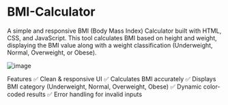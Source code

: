 # BMI-Calculator
A simple and responsive BMI (Body Mass Index) Calculator built with HTML, CSS, and JavaScript. This tool calculates BMI based on height and weight, displaying the BMI value along with a weight classification (Underweight, Normal, Overweight, or Obese).

![image](https://github.com/user-attachments/assets/ee399603-c0fe-4b1f-8f2e-52148f442762)

 Features
✅ Clean & responsive UI
✅ Calculates BMI accurately
✅ Displays BMI category (Underweight, Normal, Overweight, Obese)
✅ Dynamic color-coded results
✅ Error handling for invalid inputs

